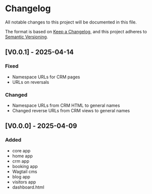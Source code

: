 # Changelog

All notable changes to this project will be documented in this file.

The format is based on [Keep a Changelog](https://keepachangelog.com/en/1.1.0/),
and this project adheres to [Semantic Versioning](https://semver.org/spec/v2.0.0.html).

## [V0.0.1] - 2025-04-14

### Fixed

- Namespace URLs for CRM pages
- URLs on reversals

### Changed

- Namespace URLs from CRM HTML to general names
- Changed reverse URLs from CRM views to general names

## [V0.0.0] - 2025-04-09

### Added

- core app
- home app
- crm app
- booking app
- Wagtail cms
- blog app
- visitors app
- dashboard.html